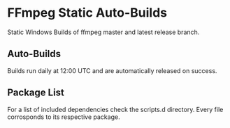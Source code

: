 # FFmpeg Static Auto-Builds

Static Windows Builds of ffmpeg master and latest release branch.

## Auto-Builds

Builds run daily at 12:00 UTC and are automatically released on success.

## Package List

For a list of included dependencies check the scripts.d directory.
Every file corrosponds to its respective package.
